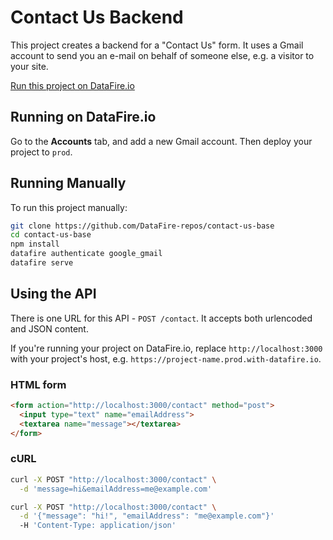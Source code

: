 # Contact Us Backend

This project creates a backend for a "Contact Us" form. It uses a Gmail account to send you an e-mail on behalf of someone else, e.g. a visitor to your site.

[Run this project on DataFire.io](https://app.datafire.io/projects?baseRepo=https:%2F%2Fgithub.com%2FDataFire-repos%2Fcontact-us-base)

## Running on DataFire.io
Go to the **Accounts** tab, and add a new Gmail account. Then deploy your project to `prod`.

## Running Manually

To run this project manually:

```bash
git clone https://github.com/DataFire-repos/contact-us-base
cd contact-us-base
npm install
datafire authenticate google_gmail
datafire serve
```

## Using the API

There is one URL for this API - `POST /contact`. It accepts both urlencoded and JSON content.

If you're running your project on DataFire.io, replace `http://localhost:3000` with your project's host, e.g. `https://project-name.prod.with-datafire.io`.

### HTML form
```html
<form action="http://localhost:3000/contact" method="post">
  <input type="text" name="emailAddress">
  <textarea name="message"></textarea>
</form>
```

### cURL
```bash
curl -X POST "http://localhost:3000/contact" \
  -d 'message=hi&emailAddress=me@example.com'
```

```bash
curl -X POST "http://localhost:3000/contact" \
  -d '{"message": "hi!", "emailAddress": "me@example.com"}'
  -H 'Content-Type: application/json'
```
